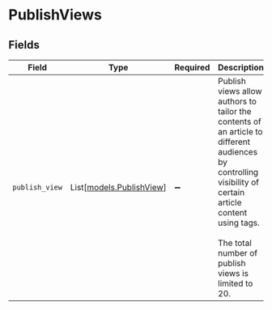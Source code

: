 # PublishViews


## Fields

| Field                                                                                                                                                                                                               | Type                                                                                                                                                                                                                | Required                                                                                                                                                                                                            | Description                                                                                                                                                                                                         |
| ------------------------------------------------------------------------------------------------------------------------------------------------------------------------------------------------------------------- | ------------------------------------------------------------------------------------------------------------------------------------------------------------------------------------------------------------------- | ------------------------------------------------------------------------------------------------------------------------------------------------------------------------------------------------------------------- | ------------------------------------------------------------------------------------------------------------------------------------------------------------------------------------------------------------------- |
| `publish_view`                                                                                                                                                                                                      | List[[models.PublishView](../models/publishview.md)]                                                                                                                                                                | :heavy_minus_sign:                                                                                                                                                                                                  | Publish views allow authors to tailor the contents of an article to different audiences by controlling visibility of certain article content using tags.<br><br>The total number of publish views is limited to 20. |